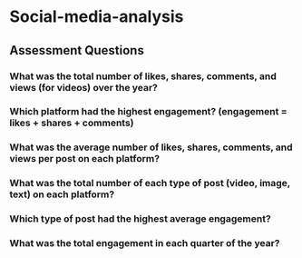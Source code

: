 # Social-media-analysis
## Assessment Questions
### What was the total number of likes, shares, comments, and views (for videos) over the year?
### Which platform had the highest engagement? (engagement = likes + shares + comments)
### What was the average number of likes, shares, comments, and views per post on each platform?
### What was the total number of each type of post (video, image, text) on each platform?
### Which type of post had the highest average engagement?
### What was the total engagement in each quarter of the year?
